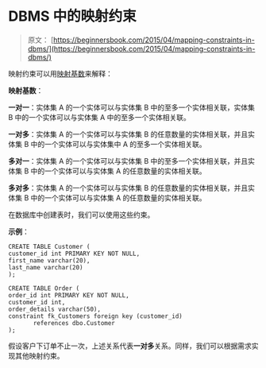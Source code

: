 # DBMS 中的映射约束

> 原文： [https://beginnersbook.com/2015/04/mapping-constraints-in-dbms/](https://beginnersbook.com/2015/04/mapping-constraints-in-dbms/)

映射约束可以用[映射基数](https://beginnersbook.com/2015/04/cardinality-in-dbms/)来解释：

**映射基数**：

**一对一**：实体集 A 的一个实体可以与实体集 B 中的至多一个实体相关联，实体集 B 中的一个实体可以与实体集 A 中的至多一个实体相关联。

**一对多**：实体集 A 的一个实体可以与实体集 B 的任意数量的实体相关联，并且实体集 B 中的一个实体可以与实体集中 A 的至多一个实体相关联。

**多对一**：实体集 A 的一个实体可以与实体集 B 中的至多一个实体相关联，并且实体集 B 中的一个实体可以与实体集 A 的任意数量的实体相关联。

**多对多**：实体集 A 的一个实体可以与实体集 B 的任意数量的实体相关联，并且实体集 B 中的一个实体可以与实体集 A 的任意数量的实体相关联。

在数据库中创建表时，我们可以使用这些约束。

**示例**：

```
CREATE TABLE Customer (
customer_id int PRIMARY KEY NOT NULL,
first_name varchar(20),
last_name varchar(20)
);

CREATE TABLE Order (
order_id int PRIMARY KEY NOT NULL,
customer_id int,
order_details varchar(50),
constraint fk_Customers foreign key (customer_id) 
       references dbo.Customer
);
```

假设客户下订单不止一次，上述关系代表**一对多**关系。同样，我们可以根据需求实现其他映射约束。